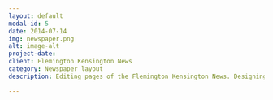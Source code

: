 ```yaml
---
layout: default
modal-id: 5
date: 2014-07-14
img: newspaper.png
alt: image-alt
project-date: 
client: Flemington Kensington News
category: Newspaper layout
description: Editing pages of the Flemington Kensington News. Designing the middle page spread that contained coloured photos. Using dropbox and communicating with head designer and editor of the paper.

---
```

